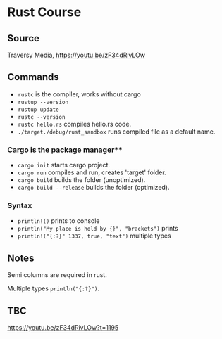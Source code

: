 # Rust Course
## Source
Traversy Media, https://youtu.be/zF34dRivLOw

## Commands
- `rustc` is the compiler, works without cargo
- `rustup --version`
- `rustup update`
- `rustc --version`
- `rustc hello.rs` compiles hello.rs code.
- `./target./debug/rust_sandbox` runs compiled file as a default name.
### Cargo is the package manager**
- `cargo init` starts cargo project.
- `cargo run` compiles and run, creates 'target' folder.
- `cargo build` builds the folder (unoptimized).
- `cargo build --release` builds the folder (optimized).
### Syntax
- `println!()` prints to console
- `println("My place is hold by {}", "brackets")` prints
- `println!("{:?}" 1337, true, "text")` multiple types

## Notes
Semi columns are required in rust.

Multiple types `println("{:?}")`.

## TBC
https://youtu.be/zF34dRivLOw?t=1195
